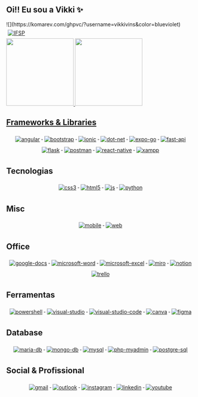 ## Oi!! Eu sou a Vikki ✨
<div>
  ![](https://komarev.com/ghpvc/?username=vikkivins&color=blueviolet) 
  <a href="#">
    <img src="https://img.shields.io/badge/Instituto_Federal_de_Sao_Paulo-28b463?style=for-the-badge&logo=ifsp&logoColor=white" alt="IFSP" style="vertical-align:top; margin:6px 4px">
  </a>
</div>

<div>
  <a href=#>
  <img height="180em" src="https://github-readme-stats.vercel.app/api?username=vikkivins&show_icons=true&theme=tokyonight&locale=pt-br">
  <img height="180em" src="https://github-readme-stats.vercel.app/api/top-langs/?username=vikkivins&layout=compact&theme=tokyonight&locale=pt-br">
</div>

## Frameworks & Libraries
<p align="center">
  <a href="#">
    <img src="https://img.shields.io/badge/Angular-DD0031?style=for-the-badge&logo=angular&logoColor=white" alt="angular" style="vertical-align:top; margin:6px 4px">
  </a>  
  <a href="#">
    <img src="https://img.shields.io/badge/Bootstrap-563D7C?style=for-the-badge&logo=bootstrap&logoColor=white" alt="bootstrap" style="vertical-align:top; margin:6px 4px">
  </a>   
 <a href="#">
    <img src="https://img.shields.io/badge/Ionic-3880FF?style=for-the-badge&logo=ionic&logoColor=white" alt="ionic" style="vertical-align:top; margin:6px 4px">
  </a>  
  <a href="#">
    <img src="https://img.shields.io/badge/.NET-512BD4?style=for-the-badge&logo=dotnet&logoColor=white" alt="dot-net" style="vertical-align:top; margin:6px 4px">
  </a>
  <a href="#">
    <img src="https://img.shields.io/badge/Expo-1B1F23?style=for-the-badge&logo=expo&logoColor=white" alt="expo-go" style="vertical-align:top; margin:6px 4px">
  </a>
  <a href="#">
    <img src="https://img.shields.io/badge/fastapi-109989?style=for-the-badge&logo=FASTAPI&logoColor=white" alt="fast-api" style="vertical-align:top; margin:6px 4px">
  </a>  
  <a href="#">
    <img src="https://img.shields.io/badge/Flask-000000?style=for-the-badge&logo=flask&logoColor=white" alt="flask" style="vertical-align:top; margin:6px 4px">
  </a>
  <a href="#">
    <img src="https://img.shields.io/badge/Postman-FF6C37?style=for-the-badge&logo=Postman&logoColor=white" alt="postman" style="vertical-align:top; margin:6px 4px">
  </a>  
  <a href="#">
    <img src="https://img.shields.io/badge/React_Native-20232A?style=for-the-badge&logo=react&logoColor=61DAFB" alt="react-native" style="vertical-align:top; margin:6px 4px">
  </a>  
  <a href="#">
    <img src="https://img.shields.io/badge/Xampp-F37623?style=for-the-badge&logo=xampp&logoColor=white" alt="xampp" style="vertical-align:top; margin:6px 4px">
  </a>  
</p>

## Tecnologias
<p align="center">
    <a href="#">
      <img src="https://img.shields.io/badge/CSS3-1572B6?style=for-the-badge&logo=css3&logoColor=white" alt="css3" style="vertical-align:top; margin:6px 4px">
    </a>
    <a href="#">
      <img src="https://img.shields.io/badge/HTML5-E34F26?style=for-the-badge&logo=html5&logoColor=white" alt="html5" style="vertical-align:top; margin:6px 4px">
    </a>
    <a href="#">
      <img src="https://img.shields.io/badge/JavaScript-323330?style=for-the-badge&logo=javascript&logoColor=F7DF1E" alt="js" style="vertical-align:top; margin:6px 4px">
    </a> 
    <a href="#">
      <img src="https://img.shields.io/badge/Python-FFD43B?style=for-the-badge&logo=python&logoColor=blue" alt="python" style="vertical-align:top; margin:6px 4px">
    </a>
    

</p>

## Misc
<p align="center">
    <a href="#">
      <img src="svg/dev/misc/mobile.svg" alt="mobile" style="vertical-align:top; margin:6px 4px">
    </a> 
    <a href="#">
      <img src="svg/dev/misc/web.svg" alt="web" style="vertical-align:top; margin:6px 4px">
    </a> 
</p>

## Office
<p align="center">
  <a href="#">
    <img src="https://img.shields.io/badge/Google%20Docs-4285F4?style=for-the-badge&logo=google-docs&logoColor=white" alt="google-docs" style="vertical-align:top; margin: 6px 4px">
  </a>
  <a href="#">
    <img src="https://img.shields.io/badge/Microsoft_Word-2B579A?style=for-the-badge&logo=microsoft-word&logoColor=white" alt="microsoft-word" style="vertical-align:top; margin: 6px 4px">
  </a>
  <a href="#">
    <img src="https://img.shields.io/badge/Microsoft_Excel-217346?style=for-the-badge&logo=microsoft-excel&logoColor=white" alt="microsoft-excel" style="vertical-align:top; margin: 6px 4px">
  </a>
  <a href="#">
    <img src="https://img.shields.io/badge/Miro-F7C922?style=for-the-badge&logo=Miro&logoColor=050036" alt="miro" style="vertical-align:top; margin: 6px 4px">
  </a>
  <a href="#">
    <img src="https://img.shields.io/badge/Notion-000000?style=for-the-badge&logo=notion&logoColor=white" alt="notion" style="vertical-align:top; margin: 6px 4px">
  </a>
  <a href="#">
    <img src="https://img.shields.io/badge/Trello-0052CC?style=for-the-badge&logo=trello&logoColor=white" alt="trello" style="vertical-align:top; margin: 6px 4px">
  </a>
</p>

## Ferramentas
<p align="center">
    <a href="#">
      <img src="svg/dev/tools/powershell.svg" alt="powershell" style="vertical-align:top; margin:6px 4px">
    </a> 
    <a href="#">
      <img src="https://img.shields.io/badge/Visual_Studio-5C2D91?style=for-the-badge&logo=visual%20studio&logoColor=white" alt="visual-studio" style="vertical-align:top; margin:6px 4px">
    </a> 
    <a href="#">
      <img src="https://img.shields.io/badge/VSCode-0078D4?style=for-the-badge&logo=visual%20studio%20code&logoColor=white" alt="visual-studio-code" style="vertical-align:top; margin:6px 4px">
    </a>
    <a href="#">
      <img src="https://img.shields.io/badge/Canva-%2300C4CC.svg?&style=for-the-badge&logo=Canva&logoColor=white" alt="canva" style="vertical-align:top; margin:6px 4px">
    </a>
    <a href="#">
      <img src="https://img.shields.io/badge/Figma-F24E1E?style=for-the-badge&logo=figma&logoColor=white" alt="figma" style="vertical-align:top; margin:6px 4px">
    </a>
</p>

## Database
<p align="center">
    <a href="#">
      <img src="https://img.shields.io/badge/MariaDB-003545?style=for-the-badge&logo=mariadb&logoColor=white" alt="maria-db" style="vertical-align:top; margin:6px 4px">
    </a>
    <a href="#">
      <img src="https://img.shields.io/badge/MongoDB-4EA94B?style=for-the-badge&logo=mongodb&logoColor=white" alt="mongo-db" style="vertical-align:top; margin:6px 4px">
    </a>
    <a href="#">
      <img src="https://img.shields.io/badge/MySQL-005C84?style=for-the-badge&logo=mysql&logoColor=white" alt="mysql" style="vertical-align:top; margin:6px 4px">
    </a>
    <a href="#">
      <img src="https://img.shields.io/badge/phpmyadmin-6C78AF?style=for-the-badge&logo=phpmyadmin&logoColor=white" alt="php-myadmin" style="vertical-align:top; margin:6px 4px">
    </a>
    <a href="#">
      <img src="https://img.shields.io/badge/PostgreSQL-316192?style=for-the-badge&logo=postgresql&logoColor=white" alt="postgre-sql" style="vertical-align:top; margin:6px 4px">
    </a>
</p>

## Social & Profissional
<p align="center">
    <a href="#">
      <img src="https://img.shields.io/badge/Gmail-D14836?style=for-the-badge&logo=gmail&logoColor=white" alt="gmail" style="vertical-align:top; margin:6px 4px">
    </a>
    <a href="#">
      <img src="https://img.shields.io/badge/Microsoft_Outlook-0078D4?style=for-the-badge&logo=outlook&logoColor=white" alt="outlook" style="vertical-align:top; margin:6px 4px">
    </a>
    <a href="#">
      <img src="https://img.shields.io/badge/Instagram-E4405F?style=for-the-badge&logo=instagram&logoColor=white" alt="instagram" style="vertical-align:top; margin:6px 4px">
    </a>  
    <a href="#">
      <img src="https://img.shields.io/badge/LinkedIn-0077B5?style=for-the-badge&logo=linkedin&logoColor=white" alt="linkedin" style="vertical-align:top; margin:6px 4px">
    </a>  
    <a href="#">
      <img src="https://img.shields.io/badge/YouTube-CD201F?style=for-the-badge&logo=youtube&logoColor=white" alt="youtube" style="vertical-align:top; margin:6px 4px">
    </a>
</p>

<!--
**vikkivins/vikkivins** is a ✨ _special_ ✨ repository because its `README.md` (this file) appears on your GitHub profile.

Here are some ideas to get you started:

- 🔭 I’m currently working on ...
- 🌱 I’m currently learning ...
- 👯 I’m looking to collaborate on ...
- 🤔 I’m looking for help with ...
- 💬 Ask me about ...
- 📫 How to reach me: ...
- 😄 Pronouns: ...
- ⚡ Fun fact: ...
-->
